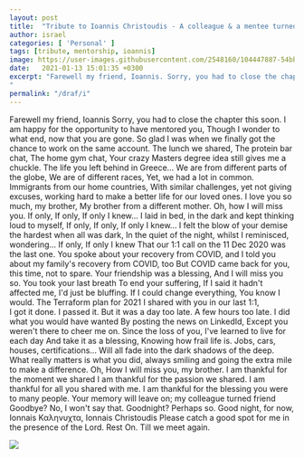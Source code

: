 ```yaml
---
layout: post
title:  "Tribute to Ioannis Christoudis - A colleague & a mentee turned friend "
author: israel
categories: [ 'Personal' ]
tags: [tribute, mentorship, ioannis]
image: https://user-images.githubusercontent.com/2548160/104447887-54bb1680-5594-11eb-9e21-9c3900d5d7da.png
date:   2021-01-13 15:01:35 +0300
excerpt: "Farewell my friend, Ioannis. Sorry, you had to close the chapter this soon. I am happy for the opportunity to have mentored you...You spoke about your recovery from COVID, and I told you about my recovery from COVID, too. But COVID came back for you, this time, not to spare. 
"
permalink: "/draf/i"
---
```


Farewell my friend, Ioannis
Sorry, you had to close the chapter this soon. 
I am happy for the opportunity to have mentored you,
Though I wonder to what end, now that you are gone.
So glad I was when we finally got the chance to work on the same account.
The lunch we shared,
The protein bar chat,
The home gym chat, 
Your crazy Masters degree idea still gives me a chuckle.
The life you left behind in Greece...
We are from different parts of the globe,
We are of different races,
Yet, we had a lot in common. 
Immigrants from our home countries, 
With similar challenges, yet not giving excuses, 
working hard to make a better life for our loved ones.
I love you so much, my brother, 
My brother from a different mother.
Oh,  how I will miss you.
If only, If only, If only I knew...
I laid in bed, in the dark and kept thinking loud to myself,
If only, If only, If only I knew...
I felt the blow of your demise the hardest when all was dark,
In the quiet of the night, whilst I reminisced, wondering...
If only, If only I knew 
That our 1:1 call on the 11 Dec 2020 was the last one.
You spoke about your recovery from COVID,
and I told you about my family's recovery from COVID, too
But COVID came back for you, this time, not to spare. 
Your friendship was a blessing,
And I will miss you so.
You took your last breath
To end your suffering,
If I said it hadn't affected me,
I'd just be bluffing.
If I could change everything,
You know I would.
The Terraform plan for 2021 I shared with you in our last 1:1,  
I got it done. I passed it. 
But it was a day too late. A few hours too late.
I did what you would have wanted
By posting the news on LinkedId, 
Except you weren't there to cheer me on. 
Since the loss of you,
I've learned to live for each day
And take it as a blessing,
Knowing how frail life is. 
Jobs, cars, houses, certifications... 
Will all fade into the dark shadows of the deep.
What really matters is what you did, 
always smiling and going the extra mile to make a difference.
Oh, How I will miss you, my brother.
I am thankful for the moment we shared 
I am thankful for the passion we shared.
I am thankful for all you shared with me. 
I am thankful for the blessing you were to many people. 
Your memory will leave on; my colleague turned friend
Goodbye? No, I won't say that.
Goodnight? Perhaps so.
Good night, for now, Ionnais
Καληνυχτα, Ionnais Christoudis
Please catch a good spot for me in the presence of the Lord.
Rest On.
Till we meet again.


<p class="aligncenter">
<img class="lazyimg" src="https://user-images.githubusercontent.com/2548160/104448358-f478a480-5594-11eb-9997-bdfb96612ef2.jpeg"/>
</p>
